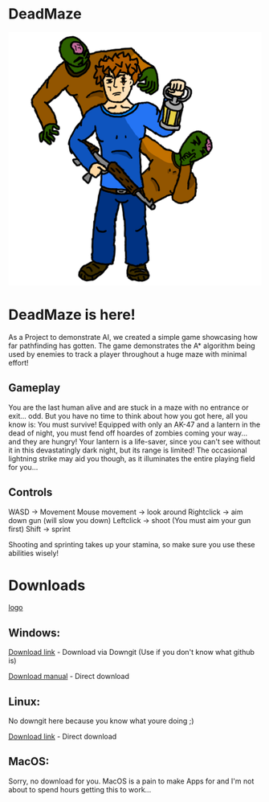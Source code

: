 # DeadMaze
![logo](https://github.com/HowDoIprintHelloWorld/DeadMaze/blob/main/assets/titlescreen.png)
# DeadMaze is here!
As a Project to demonstrate AI, we created a simple game showcasing how far pathfinding has gotten. The game 
demonstrates the A* algorithm being used by enemies to track a player throughout a huge maze with minimal effort!

## Gameplay
You are the last human alive and are stuck in a maze with no entrance or exit... odd. But you have no time to
think about how you got here, all you know is: You must survive! Equipped with only an AK-47 and a lantern in the 
dead of night, you must fend off hoardes of zombies coming your way... and they are hungry! Your lantern is a life-saver,
since you can't see without it in this devastatingly dark night, but its range is limited! The occasional lightning strike
may aid you though, as it illuminates the entire playing field for you...

## Controls
WASD -> Movement
Mouse movement -> look around
Rightclick -> aim down gun (will slow you down)
Leftclick -> shoot (You must aim your gun first)
Shift -> sprint

Shooting and sprinting takes up your stamina, so make sure you use these abilities wisely!


# Downloads
[logo](https://github.com/HowDoIprintHelloWorld/DeadMaze/blob/main/assets/logo.png)
## Windows:
[Download link](https://minhaskamal.github.io/DownGit/#/home?url=https://github.com/HowDoIprintHelloWorld/DeadMaze/blob/e315038f4c13851d19d3107ed468eb829dc7cc5d/releases/deadMaze2.exe) - Download via Downgit (Use if you don't know what github is)

[Download manual](https://github.com/HowDoIprintHelloWorld/DeadMaze/blob/main/releases/deadMaze2.exe) - Direct download

## Linux:
No downgit here because you know what youre doing ;)

[Download link](https://github.com/HowDoIprintHelloWorld/DeadMaze/blob/main/releases/deadMaze2.x86_64) - Direct download

## MacOS:
Sorry, no download for you. MacOS is a pain to make Apps for and I'm not about to spend hours getting this to work...
